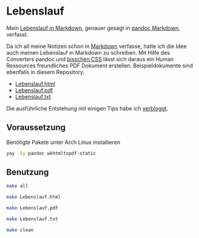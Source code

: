 # Lebenslauf

Mein [Lebenslauf in Markdown](https://raw.githubusercontent.com/Madic-/Lebenslauf/master/Lebenslauf.md), genauer gesagt in [pandoc Markdown](https://pandoc.org/MANUAL.html#pandocs-markdown), verfasst.

Da ich all meine Notizen schon in [Markdown](https://en.wikipedia.org/wiki/Markdown) verfasse, hatte ich die Idee auch meinen Lebenslauf in Markdown zu schreiben. Mit Hilfe des Converters pandoc und [bisschen CSS](style.css) lässt sich daraus ein Human Ressources freundliches PDF Dokument erstellen. Beispieldokumente sind ebenfalls in diesem Repository.

* [Lebenslauf.html](Lebenslauf.html)
* [Lebenslauf.pdf](Lebenslauf.pdf)
* [Lebenslauf.txt](Lebenslauf.txt)

Die ausführliche Entstehung mit einigen Tips habe ich [verbloggt](https://www.geekbundle.org/neuer-lebenslauf-in-markdown/).

## Voraussetzung

Benötigte Pakete unter Arch Linux installieren

```bash
yay -Sy pandoc wkhtmltopdf-static
```

## Benutzung

```bash
make all
```

```bash
make Lebenslauf.html
```

```bash
make Lebenslauf.pdf
```

```bash
make Lebenslauf.txt
```

```bash
make clean
```
